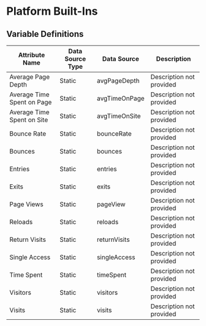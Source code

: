 # Platform Built-Ins

### 

## Variable Definitions

| Attribute Name|Data Source Type|Data Source|Description|
| --- | --- | --- | --- |
|Average Page Depth|Static|avgPageDepth|Description not provided|
|Average Time Spent on Page|Static|avgTimeOnPage|Description not provided|
|Average Time Spent on Site|Static|avgTimeOnSite|Description not provided|
|Bounce Rate|Static|bounceRate|Description not provided|
|Bounces|Static|bounces|Description not provided|
|Entries|Static|entries|Description not provided|
|Exits|Static|exits|Description not provided|
|Page Views|Static|pageView|Description not provided|
|Reloads|Static|reloads|Description not provided|
|Return Visits|Static|returnVisits|Description not provided|
|Single Access|Static|singleAccess|Description not provided|
|Time Spent|Static|timeSpent|Description not provided|
|Visitors|Static|visitors|Description not provided|
|Visits|Static|visits|Description not provided|



